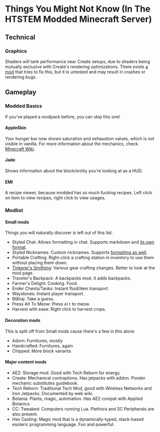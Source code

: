 # Things You Might Not Know (In The HTSTEM Modded Minecraft Server)

## Technical

### Graphics
Shaders will tank performance near Create setups, due to shaders being mutually exclusive with Create's rendering optimizations.
There exists [a mod](https://www.curseforge.com/minecraft/mc-mods/iris-flywheel-compat) that tries to fix this, but it is untested and may result in crashes or rendering bugs.

## Gameplay
### Modded Basics
If you've played a modpack before, you can skip this one!

#### AppleSkin
Your hunger bar now shows saturation and exhaustion values, which is not visible in vanilla.
For more information about the mechanics, check [Minecraft Wiki](https://minecraft.wiki/w/Hunger#Mechanics).

#### Jade
Shows information about the block/entity you're looking at as a HUD.

#### EMI
A recipe viewer, because modded has so much fucking recipes. Left click on item to view recipes, right click to view usages.

### Modlist

#### Small mods
Things you will naturally discover is left out of this list.

- Styled Chat: Allows formatting in chat. Supports markdown and [its own format](https://placeholders.pb4.eu/user/text-format/).
- Styled Nicknames: Custom nicknames. Supports [formatting as well](https://placeholders.pb4.eu/user/text-format/).
- Portable Crafting: Right-click a crafting station in inventory to use them without placing them down.
- [Tinkerer's Smithing](https://modrinth.com/mod/tinkerers-smithing): Various gear crafting changes. Better to look at the mod page.
- Traveler's Backpack: A backpacks mod. It adds backpacks.
- Farmer's Delight: Cooking. Food.
- Ender Chests/Tanks: Instant fluid/item transport.
- Waystones: Instant player transport.
- Blåhaj: Take a guess.
- Press Alt To Meow: Press `Alt` to meow.
- Harvest with ease: Right click to harvest crops.

#### Decoration mods
This is split off from Small mods cause there's a few in this alone

- Adorn: Furnitures, mostly
- Handcrafted: Furnitures, again
- Chipped: More block variants

#### Major content mods
- AE2: Storage mod. Good with Tech Reborn for energy.
- Create: Mechanical contraptions. Has jetpacks with addon. Ponder mechanic substitutes guidebook.
- Tech Reborn: Traditional Tech Mod, good with Wireless Networks and Iron Jetpacks. Documented by web wiki.
- Botania: Plants, magic, automation. Has AE2 compat with Applied Botanics.
- CC: Tweaked: Computers running Lua. Plethora and SC Peripherals are also present.
- Hex Casting: Magic mod that is a dynamically-typed, stack-based esoteric programming language. Fun and powerful.
